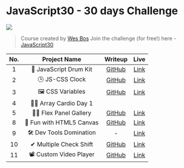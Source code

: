# JavaScript30 - 30 days Challenge

![](https://javascript30.com/images/JS3-social-share.png)

> Course created by [Wes Bos](https://github.com/wesbos)
> Join the challenge (for free!) here - [JavaScript30](https://javascript30.com/account)

| No. | Project Name | Writeup | Live |
|:-----:|:--------:|:-----------:|:------:|
| 1 | 🥁 JavaScript Drum Kit | [GitHub][1] | [Link](https://sagarmittal1.github.io/JavaScript30/01-JavaScript-Drum-Kit) |
| 2 | 🕒 JS-CSS Clock | [GitHub][2] | [Link](https://sagarmittal1.github.io/JavaScript30/02-JS-CSS-Clock/)|
| 3 | 🖼 CSS Variables | [GitHub][3] | [Link](https://sagarmittal1.github.io/JavaScript30/03-CSS-Variables/)|
| 4 | 🕺🏻 Array Cardio Day 1 |  |  |
| 5 | 💪🏻 Flex Panel Gallery | [GitHub][5] | [Link](https://sagarmittal1.github.io/JavaScript30/05-Flex-Panel-Gallery/)|
| 8 | 🌈 Fun with HTML5 Canvas | [GitHub][8] | [Link](https://sagarmittal1.github.io/JavaScript30/08-HTML5-Canvas/)|
| 9 | 🛠 Dev Tools Domination | - | [Link](https://sagarmittal1.github.io/JavaScript30/09-Dev-Tools)|
| 10 | ✔ Multiple Check Shift | [GitHub][10] | [Link](https://sagarmittal1.github.io/JavaScript30/10-Multiple-Check-Shift/)|
| 11 | 📽 Custom Video Player | [GitHub][11] | [Link](https://sagarmittal1.github.io/JavaScript30/11-Custom-Video-Player/)|



[1]: /01-JavaScript-Drum-Kit/
[2]: /02-JS-CSS-Clock/
[3]: /03-CSS-Variables/
[4]: /04-Array-Cardio-Day1
[5]: /05-Flex-Panel-Gallery/
[8]: /08-HTML5-Canvas/
[9]: /09-Dev-Tools/
[10]: /10-Multipe-Check-Shift/
[11]: /11-Custom-Video-Player/